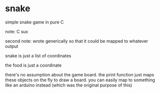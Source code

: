 # snake

simple snake game in pure C

note: C sux

second note: wrote generically so that it could be mapped to whatever output

snake is just a list of coordinates

the food is just a coordinate

there's no assumption about the game board. the print function just maps these objects on the fly to draw a board. you can easily map to something like an arduino instead (which was the original purpose of this)
